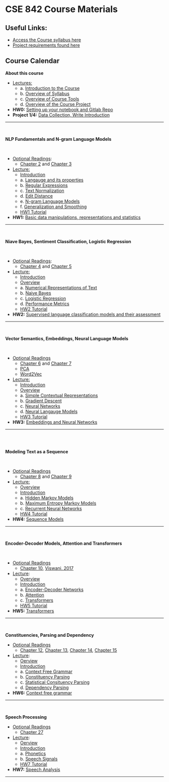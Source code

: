 # CSE 842 Course Materials

## Useful Links:

- [Access the Course syllabus here](syllabus/Syllabus.pdf?inline=false)
- [Project requirements found here](project/Instructions.md) 

## Course Calendar

**About this course**

- <u>Lectures:</u> 
  - a. [Introduction to the Course](https://youtu.be/-4OsuTi8OkE) 
  - b. [Overview of Syllabus](https://youtu.be/92gDHHGmJeo) 
  - c. [Overview of Course Tools](https://youtu.be/xGNys9rDEsQ)
  - d. [Overview of the Course Project](https://youtu.be/Jmdo5YjPIOo)
- **HW0:** [Setting up your notebook and Gitlab Repo](homework/HW0/Instructions.md)
- **Project 1/4:** [Data Collection, Write Introduction](project/Instructions.md)

<hr>
<br>

**NLP Fundamentals and N-gram Language Models**

<br>

- <u>Optional Readings</u>:
  - [Chapter 2](https://web.stanford.edu/~jurafsky/slp3/2.pdf) and [Chapter 3](https://web.stanford.edu/~jurafsky/slp3/3.pdf)
- <u>Lecture:</u> 
  - [Introduction](https://youtu.be/lwzyB0zendM)
  - a. [Langauge and its properties](https://youtu.be/662hOEPxEVo)
  - b. [Regular Expressions](https://youtu.be/Xv51Z73yaYU) 
  - c. [Text Normalization](https://youtu.be/aFUXV7-WUFM) 
  - d. [Edit Distance](https://youtu.be/SNEZ5beES-k) 
  - e. [N-gram Language Models](https://youtu.be/P3d7D78Cj1E) 
  - f. [Generalization and Smoothing](https://youtu.be/vpJ_Iw63cFU)
  - [HW1 Tutorial](https://youtu.be/JdtuvnOhCZM)
- **HW1:** [Basic data manipulations, representations and statistics](homework/HW1/assignment.ipynb)

<hr>
<br>

**Niave Bayes, Sentiment Classification, Logistic Regression**

<br>

- <u>Optional Readings</u>:
  - [Chapter 4](https://web.stanford.edu/~jurafsky/slp3/4.pdf) and [Chapter 5](https://web.stanford.edu/~jurafsky/slp3/5.pdf)
- <u>Lecture:</u> 
  - [Introduction](https://youtu.be/nmVSwvhQAtM) 
  - [Overview](https://youtu.be/wCKpJNKcyGU)
  - a. [Numerical Representations of Text](https://youtu.be/qzYouqf45sQ)
  - b. [Naive Bayes](https://youtu.be/TlNjXaI7F_M)
  - c. [Logistic Regression](https://youtu.be/TbjUaZLhJVc)
  - d. [Performance Metrics](https://youtu.be/wfJk_9xRGNc)
  - [HW2 Tutorial](https://youtu.be/xVf1vcIeqVI)
- **HW2:** [Supervised language classification models and their assessment](homework/HW2/assignment.ipynb)


<hr>
<br>

**Vector Semantics, Embeddings, Neural Language Models**

<br>

- <u>Optional Readings</u>
  - [Chapter 6](https://web.stanford.edu/~jurafsky/slp3/6.pdf) and [Chapter 7](https://web.stanford.edu/~jurafsky/slp3/7.pdf)
  - [PCA](https://builtin.com/data-science/step-step-explanation-principal-component-analysis)
  - [Word2Vec](https://lilianweng.github.io/lil-log/2017/10/15/learning-word-embedding.html)
- <u>Lecture:</u> 
  - [Introduction](https://youtu.be/OC-JQimrkAs)
  - [Overview](https://youtu.be/Nfw8Yjo-kis)
  - a. [Simple Contextual Representations](https://youtu.be/LGJSZCvBT3g)
  - b. [Gradient Descent](https://youtu.be/pfJimE8ed-g)
  - c. [Neural Networks](https://youtu.be/9EjCkNLJvs4)
  - d. [Neural Langauge Models](https://youtu.be/y4zDz3MwrEw)
  - [HW3 Tutorial](https://youtu.be/JLX-2X7gb8o)
- **HW3:** [Embeddings and Neural Networks](homework/HW3)

<hr>
<br>

<br>

**Modeling Text as a Sequence** 

<br>

- <u>Optional Readings</u>
  - [Chapter 8](https://web.stanford.edu/~jurafsky/slp3/8.pdf) and [Chapter 9](https://web.stanford.edu/~jurafsky/slp3/9.pdf)
- <u>Lecture:</u>  
  - [Overview](https://youtu.be/5Hjf1c9_icQ)
  - [Introduction](https://youtu.be/VtZjvQhXy1w)
  - a. [Hidden Markov Models](https://youtu.be/7ak1_zDUgEg)
  - b. [Maximum Entropy Markov Models](https://youtu.be/FtXRkzLKnpQ)
  - c. [Recurrent Neural Networks](https://youtu.be/RMLW-BKy-lk)
  - [HW4 Tutorial](https://youtu.be/-jP8vuzsid4)
- **HW4:**  [Sequence Models](homework/HW4)
  

<hr>
<br>

**Encoder-Decoder Models, Attention and Transformers**

<br>

- <u>Optional Readings</u>
  - [Chapter 10](https://web.stanford.edu/~jurafsky/slp3/10.pdf), [Viswani, 2017](https://arxiv.org/pdf/1706.03762.pdf)
- <u>Lecture</u>: 
  - [Overview](https://youtu.be/m3d7MERBSrc) 
  - [Introduction](https://youtu.be/aJ9AR9NQG1E)
  - a. [Encoder-Decoder Networks](https://youtu.be/Xe8Y1emJlMk)
  - b. [Attention](https://youtu.be/DZgHT1jsjeE)
  - c. [Transformers](https://youtu.be/GyC1lVT3Urw)
  - [HW5 Tutorial](https://youtu.be/WD14dradNrY)
- **HW5:** [Transformers](homework/HW5)
   

<hr>
<br>

**Constituencies, Parsing and Dependency**
- <u>Optional Readings</u>
  - [Chapter 12](https://web.stanford.edu/~jurafsky/slp3/12.pdf), [Chapter 13](https://web.stanford.edu/~jurafsky/slp3/13.pdf), [Chapter 14](https://web.stanford.edu/~jurafsky/slp3/14.pdf), [Chapter 15](https://web.stanford.edu/~jurafsky/slp3/15.pdf)
- <u>Lecture</u>: 
  - [Oerview](https://youtu.be/pXTrY2GPMn0)
  - [Introduction](https://youtu.be/El4r91dgCTQ)
  - a. [Context Free Grammar](https://youtu.be/kq4aUYzLlb0)
  - b. [Constituency Parsing](https://youtu.be/_OpOoiySZRA)
  - c. [Statistical Consituency Parsing](https://youtu.be/avmq_oVGOOM)
  - d. [Dependency Parsing](https://youtu.be/2jLk93iIyrw)
- **HW6:** [Context free grammar](homework/HW6)

<hr>
<br>

**Speech Processing**
- <u>Optional Readings</u>
  - [Chapter 27](https://web.stanford.edu/~jurafsky/slp3/27.pdf)
- <u>Lecture</u>: 
  - [Oerview](https://youtu.be/yZ-3fF9ECGk)
  - [Introduction](https://youtu.be/6L1XBid5aws)
  - a. [Phonetics](https://youtu.be/y8kEwd2DJNw)
  - b. [Speech Signals](https://youtu.be/RPHRxRS_wbY)
  - [HW7 Tutorial](https://youtu.be/29P7q84xGls)
- **HW7:** [Speech Analysis](homework/HW7)

<hr>
<br>
